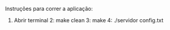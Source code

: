 Instruções para correr a aplicação:
1. Abrir terminal
2: make clean
3: make
4: ./servidor config.txt